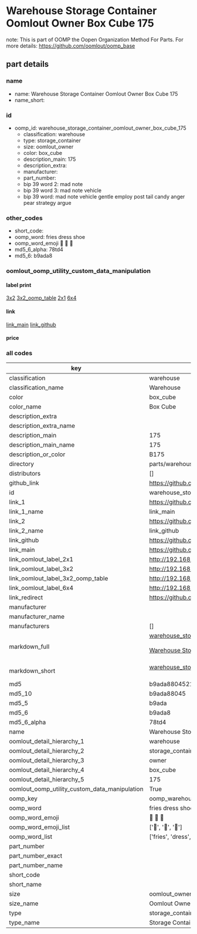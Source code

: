 # Warehouse Storage Container Oomlout Owner Box Cube 175  

note: This is part of OOMP the Oopen Organization Method For Parts. For more details: https://github.com/oomlout/oomp_base

##  part details
  







### name
* name: Warehouse Storage Container Oomlout Owner Box Cube 175
* name_short: 
### id
* oomp_id: warehouse_storage_container_oomlout_owner_box_cube_175
  * classification: warehouse
  * type: storage_container
  * size: oomlout_owner
  * color: box_cube
  * description_main: 175
  * description_extra: 
  * manufacturer: 
  * part_number: 
  * bip 39 word 2: mad note
  * bip 39 word 3: mad note vehicle
  * bip 39 word: mad note vehicle gentle employ post tail candy anger pear strategy argue

### other_codes
* short_code: 
* oomp_word: fries dress shoe
* oomp_word_emoji :fries: :dress: :shoe:
* md5_6_alpha: 78td4
* md5_6: b9ada8






### oomlout_oomp_utility_custom_data_manipulation
#### label print
[3x2](http://192.168.1.245:1112/?label=oomp%2078td4)
[3x2_oomp_table](http://192.168.1.108:1112/?label=oomp%2078td4)
[2x1](http://192.168.1.242:1112/?label=oomp%2078td4)
[6x4](http://192.168.1.55:1112/?label=oomp%2078td4)    

#### link

[link_main](https://github.com/oomlout/oomlout_oomp_version_1_messy/tree/main/parts/warehouse_storage_container_oomlout_owner_box_cube_175) [link_github](https://github.com/oomlout/oomlout_oomp_version_1_messy/tree/main/parts/warehouse_storage_container_oomlout_owner_box_cube_175)                             

#### price







### all codes 
| key | value |  
| --- | --- |  
| classification | warehouse |  
| classification_name | Warehouse |  
| color | box_cube |  
| color_name | Box Cube |  
| description_extra |  |  
| description_extra_name |  |  
| description_main | 175 |  
| description_main_name | 175 |  
| description_or_color | B175 |  
| directory | parts/warehouse_storage_container_oomlout_owner_box_cube_175 |  
| distributors | [] |  
| github_link | https://github.com/oomlout/oomlout_oomp_part_src/tree/main/parts/warehouse_storage_container_oomlout_owner_box_cube_175 |  
| id | warehouse_storage_container_oomlout_owner_box_cube_175 |  
| link_1 | https://github.com/oomlout/oomlout_oomp_version_1_messy/tree/main/parts/warehouse_storage_container_oomlout_owner_box_cube_175 |  
| link_1_name | link_main |  
| link_2 | https://github.com/oomlout/oomlout_oomp_version_1_messy/tree/main/parts/warehouse_storage_container_oomlout_owner_box_cube_175 |  
| link_2_name | link_github |  
| link_github | https://github.com/oomlout/oomlout_oomp_version_1_messy/tree/main/parts/warehouse_storage_container_oomlout_owner_box_cube_175 |  
| link_main | https://github.com/oomlout/oomlout_oomp_version_1_messy/tree/main/parts/warehouse_storage_container_oomlout_owner_box_cube_175 |  
| link_oomlout_label_2x1 | http://192.168.1.242:1112/?label=oomp%2078td4 |  
| link_oomlout_label_3x2 | http://192.168.1.245:1112/?label=oomp%2078td4 |  
| link_oomlout_label_3x2_oomp_table | http://192.168.1.108:1112/?label=oomp%2078td4 |  
| link_oomlout_label_6x4 | http://192.168.1.55:1112/?label=oomp%2078td4 |  
| link_redirect | https://github.com/oomlout/oomlout_oomp_version_1_messy/tree/main/parts/warehouse_storage_container_oomlout_owner_box_cube_175 |  
| manufacturer |  |  
| manufacturer_name |  |  
| manufacturers | [] |  
| markdown_full | [warehouse_storage_container_oomlout_owner_box_cube_175](none)<br>[](none)<br>[Warehouse Storage Container Oomlout Owner Box Cube 175](none)<br><br> |  
| markdown_short | [warehouse_storage_container_oomlout_owner_box_cube_175](none)<br><br> |  
| md5 | b9ada88045215baaa2a47613e3e5ac2d |  
| md5_10 | b9ada88045 |  
| md5_5 | b9ada |  
| md5_6 | b9ada8 |  
| md5_6_alpha | 78td4 |  
| name | Warehouse Storage Container Oomlout Owner Box Cube 175 |  
| oomlout_detail_hierarchy_1 | warehouse |  
| oomlout_detail_hierarchy_2 | storage_container |  
| oomlout_detail_hierarchy_3 | owner |  
| oomlout_detail_hierarchy_4 | box_cube |  
| oomlout_detail_hierarchy_5 | 175 |  
| oomlout_oomp_utility_custom_data_manipulation | True |  
| oomp_key | oomp_warehouse_storage_container_oomlout_owner_box_cube_175 |  
| oomp_word | fries dress shoe |  
| oomp_word_emoji | :fries: :dress: :shoe: |  
| oomp_word_emoji_list | [':fries:', ':dress:', ':shoe:'] |  
| oomp_word_list | ['fries', 'dress', 'shoe'] |  
| part_number |  |  
| part_number_exact |  |  
| part_number_name |  |  
| short_code |  |  
| short_name |  |  
| size | oomlout_owner |  
| size_name | Oomlout Owner |  
| type | storage_container |  
| type_name | Storage Container |  
